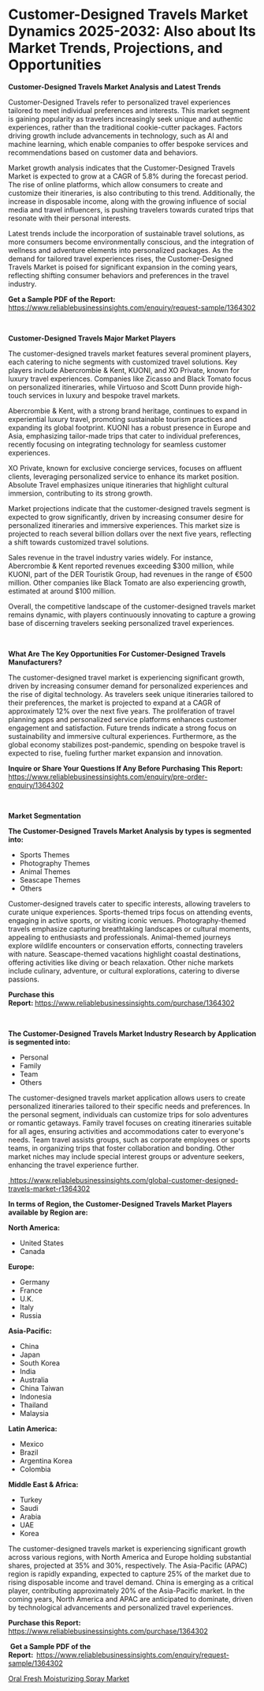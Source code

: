 <p><h1>Customer-Designed Travels Market Dynamics 2025-2032: Also about Its Market Trends, Projections, and Opportunities</h1></p><p><strong>Customer-Designed Travels Market Analysis and Latest Trends</strong></p>
<p><p>Customer-Designed Travels refer to personalized travel experiences tailored to meet individual preferences and interests. This market segment is gaining popularity as travelers increasingly seek unique and authentic experiences, rather than the traditional cookie-cutter packages. Factors driving growth include advancements in technology, such as AI and machine learning, which enable companies to offer bespoke services and recommendations based on customer data and behaviors. </p><p>Market growth analysis indicates that the Customer-Designed Travels Market is expected to grow at a CAGR of 5.8% during the forecast period. The rise of online platforms, which allow consumers to create and customize their itineraries, is also contributing to this trend. Additionally, the increase in disposable income, along with the growing influence of social media and travel influencers, is pushing travelers towards curated trips that resonate with their personal interests.</p><p>Latest trends include the incorporation of sustainable travel solutions, as more consumers become environmentally conscious, and the integration of wellness and adventure elements into personalized packages. As the demand for tailored travel experiences rises, the Customer-Designed Travels Market is poised for significant expansion in the coming years, reflecting shifting consumer behaviors and preferences in the travel industry.</p></p>
<p><strong>Get a Sample PDF of the Report:&nbsp;</strong> <a href="https://www.reliablebusinessinsights.com/enquiry/request-sample/1364302?utm_campaign=3105&utm_medium=2&utm_source=Github&utm_content=ia&utm_term=05042025&utm_id=customer-designed-travels">https://www.reliablebusinessinsights.com/enquiry/request-sample/1364302</a></p>
<p>&nbsp;</p>
<p><strong>Customer-Designed Travels Major Market Players</strong></p>
<p><p>The customer-designed travels market features several prominent players, each catering to niche segments with customized travel solutions. Key players include Abercrombie & Kent, KUONI, and XO Private, known for luxury travel experiences. Companies like Zicasso and Black Tomato focus on personalized itineraries, while Virtuoso and Scott Dunn provide high-touch services in luxury and bespoke travel markets.</p><p>Abercrombie & Kent, with a strong brand heritage, continues to expand in experiential luxury travel, promoting sustainable tourism practices and expanding its global footprint. KUONI has a robust presence in Europe and Asia, emphasizing tailor-made trips that cater to individual preferences, recently focusing on integrating technology for seamless customer experiences.</p><p>XO Private, known for exclusive concierge services, focuses on affluent clients, leveraging personalized service to enhance its market position. Absolute Travel emphasizes unique itineraries that highlight cultural immersion, contributing to its strong growth.</p><p>Market projections indicate that the customer-designed travels segment is expected to grow significantly, driven by increasing consumer desire for personalized itineraries and immersive experiences. This market size is projected to reach several billion dollars over the next five years, reflecting a shift towards customized travel solutions.</p><p>Sales revenue in the travel industry varies widely. For instance, Abercrombie & Kent reported revenues exceeding $300 million, while KUONI, part of the DER Touristik Group, had revenues in the range of €500 million. Other companies like Black Tomato are also experiencing growth, estimated at around $100 million.</p><p>Overall, the competitive landscape of the customer-designed travels market remains dynamic, with players continuously innovating to capture a growing base of discerning travelers seeking personalized travel experiences.</p></p>
<p>&nbsp;</p>
<p><strong>What Are The Key Opportunities For Customer-Designed Travels Manufacturers?</strong></p>
<p><p>The customer-designed travel market is experiencing significant growth, driven by increasing consumer demand for personalized experiences and the rise of digital technology. As travelers seek unique itineraries tailored to their preferences, the market is projected to expand at a CAGR of approximately 12% over the next five years. The proliferation of travel planning apps and personalized service platforms enhances customer engagement and satisfaction. Future trends indicate a strong focus on sustainability and immersive cultural experiences. Furthermore, as the global economy stabilizes post-pandemic, spending on bespoke travel is expected to rise, fueling further market expansion and innovation.</p></p>
<p><strong>Inquire or Share Your Questions If Any Before Purchasing This Report:</strong> <a href="https://www.reliablebusinessinsights.com/enquiry/pre-order-enquiry/1364302?utm_campaign=3105&utm_medium=2&utm_source=Github&utm_content=ia&utm_term=05042025&utm_id=customer-designed-travels">https://www.reliablebusinessinsights.com/enquiry/pre-order-enquiry/1364302</a></p>
<p>&nbsp;</p>
<p><strong>Market Segmentation</strong></p>
<p><strong>The Customer-Designed Travels Market Analysis by types is segmented into:</strong></p>
<p><ul><li>Sports Themes</li><li>Photography Themes</li><li>Animal Themes</li><li>Seascape Themes</li><li>Others</li></ul></p>
<p><p>Customer-designed travels cater to specific interests, allowing travelers to curate unique experiences. Sports-themed trips focus on attending events, engaging in active sports, or visiting iconic venues. Photography-themed travels emphasize capturing breathtaking landscapes or cultural moments, appealing to enthusiasts and professionals. Animal-themed journeys explore wildlife encounters or conservation efforts, connecting travelers with nature. Seascape-themed vacations highlight coastal destinations, offering activities like diving or beach relaxation. Other niche markets include culinary, adventure, or cultural explorations, catering to diverse passions.</p></p>
<p><strong>Purchase this Report:&nbsp;</strong><a href="https://www.reliablebusinessinsights.com/purchase/1364302?utm_campaign=3105&utm_medium=2&utm_source=Github&utm_content=ia&utm_term=05042025&utm_id=customer-designed-travels">https://www.reliablebusinessinsights.com/purchase/1364302</a></p>
<p>&nbsp;</p>
<p><strong>The Customer-Designed Travels Market Industry Research by Application is segmented into:</strong></p>
<p><ul><li>Personal</li><li>Family</li><li>Team</li><li>Others</li></ul></p>
<p><p>The customer-designed travels market application allows users to create personalized itineraries tailored to their specific needs and preferences. In the personal segment, individuals can customize trips for solo adventures or romantic getaways. Family travel focuses on creating itineraries suitable for all ages, ensuring activities and accommodations cater to everyone's needs. Team travel assists groups, such as corporate employees or sports teams, in organizing trips that foster collaboration and bonding. Other market niches may include special interest groups or adventure seekers, enhancing the travel experience further.</p></p>
<p><a href="https://www.reliablebusinessinsights.com/global-customer-designed-travels-market-r1364302?utm_campaign=3105&utm_medium=2&utm_source=Github&utm_content=ia&utm_term=05042025&utm_id=customer-designed-travels">&nbsp;https://www.reliablebusinessinsights.com/global-customer-designed-travels-market-r1364302</a></p>
<p><strong>In terms of Region, the Customer-Designed Travels Market Players available by Region are:</strong></p>
<p>
    <p> <strong> North America: </strong>
        <ul>
            <li>United States</li>
            <li>Canada</li>
        </ul>
        </p> 
    <p> <strong> Europe: </strong>
        <ul>
            <li>Germany</li>
            <li>France</li>
            <li>U.K.</li>
            <li>Italy</li>
            <li>Russia</li>
        </ul>
        </p> 
    <p> <strong> Asia-Pacific: </strong>
        <ul>
            <li>China</li>
            <li>Japan</li>
            <li>South Korea</li>
            <li>India</li>
            <li>Australia</li>
            <li>China Taiwan</li>
            <li>Indonesia</li>
            <li>Thailand</li>
            <li>Malaysia</li>
        </ul>
        </p> 
    <p> <strong> Latin America: </strong>
        <ul>
            <li>Mexico</li>
            <li>Brazil</li>
            <li>Argentina Korea</li>
            <li>Colombia</li>
        </ul>
        </p> 
    <p> <strong> Middle East & Africa: </strong>
        <ul>
            <li>Turkey</li>
            <li>Saudi</li>
            <li>Arabia</li>
            <li>UAE</li>
            <li>Korea</li>
        </ul>
    </p>
    </p>
<p><p>The customer-designed travels market is experiencing significant growth across various regions, with North America and Europe holding substantial shares, projected at 35% and 30%, respectively. The Asia-Pacific (APAC) region is rapidly expanding, expected to capture 25% of the market due to rising disposable income and travel demand. China is emerging as a critical player, contributing approximately 20% of the Asia-Pacific market. In the coming years, North America and APAC are anticipated to dominate, driven by technological advancements and personalized travel experiences.</p></p>
<p><strong>Purchase this Report: </strong><a href="https://www.reliablebusinessinsights.com/purchase/1364302?utm_campaign=3105&utm_medium=2&utm_source=Github&utm_content=ia&utm_term=05042025&utm_id=customer-designed-travels">https://www.reliablebusinessinsights.com/purchase/1364302</a></p>
<p>&nbsp;<strong>Get a Sample PDF of the Report:&nbsp;&nbsp;</strong><a href="https://www.reliablebusinessinsights.com/enquiry/request-sample/1364302?utm_campaign=3105&utm_medium=2&utm_source=Github&utm_content=ia&utm_term=05042025&utm_id=customer-designed-travels">https://www.reliablebusinessinsights.com/enquiry/request-sample/1364302</a></p>
<p><strong></strong></p>
<p><p><a href="https://github.com/shadnfamoza/Market-Research-Report-List-1/blob/main/oral-fresh-moisturizing-spray-market.md?utm_campaign=3105&utm_medium=2&utm_source=Github&utm_content=ia&utm_term=05042025&utm_id=customer-designed-travels">Oral Fresh Moisturizing Spray Market</a></p></p>